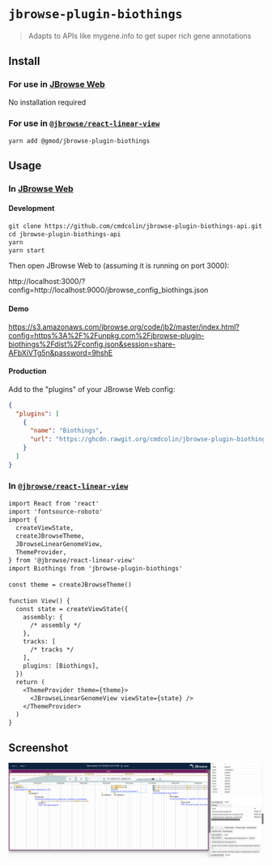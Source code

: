 # `jbrowse-plugin-biothings`

> Adapts to APIs like mygene.info to get super rich gene annotations

## Install

### For use in [JBrowse Web](https://jbrowse.org/jb2/docs/quickstart_web)

No installation required

### For use in [`@jbrowse/react-linear-view`](https://www.npmjs.com/package/@jbrowse/react-linear-genome-view)

```
yarn add @gmod/jbrowse-plugin-biothings
```

## Usage

### In [JBrowse Web](https://jbrowse.org/jb2/docs/quickstart_web)

#### Development

```
git clone https://github.com/cmdcolin/jbrowse-plugin-biothings-api.git
cd jbrowse-plugin-biothings-api
yarn
yarn start
```

Then open JBrowse Web to (assuming it is running on port 3000):

http://localhost:3000/?config=http://localhost:9000/jbrowse_config_biothings.json

#### Demo

https://s3.amazonaws.com/jbrowse.org/code/jb2/master/index.html?config=https%3A%2F%2Funpkg.com%2Fjbrowse-plugin-biothings%2Fdist%2Fconfig.json&session=share-AFbXiVTg5n&password=9hshE

#### Production

Add to the "plugins" of your JBrowse Web config:

```json
{
  "plugins": [
    {
      "name": "Biothings",
      "url": "https://ghcdn.rawgit.org/cmdcolin/jbrowse-plugin-biothings-api/master/rawgit/jbrowse-plugin-biothings.umd.production.min.js"
    }
  ]
}
```

### In [`@jbrowse/react-linear-view`](https://www.npmjs.com/package/@jbrowse/react-linear-genome-view)

```tsx
import React from 'react'
import 'fontsource-roboto'
import {
  createViewState,
  createJBrowseTheme,
  JBrowseLinearGenomeView,
  ThemeProvider,
} from '@jbrowse/react-linear-view'
import Biothings from 'jbrowse-plugin-biothings'

const theme = createJBrowseTheme()

function View() {
  const state = createViewState({
    assembly: {
      /* assembly */
    },
    tracks: [
      /* tracks */
    ],
    plugins: [Biothings],
  })
  return (
    <ThemeProvider theme={theme}>
      <JBrowseLinearGenomeView viewState={state} />
    </ThemeProvider>
  )
}
```

## Screenshot

![](img/1.png)
